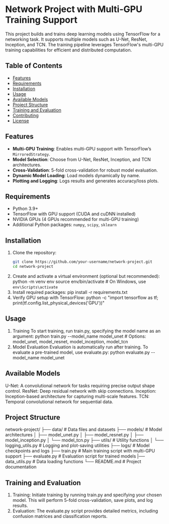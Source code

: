 # Network Project with Multi-GPU Training Support

This project builds and trains deep learning models using TensorFlow for a networking task. It supports multiple models such as U-Net, ResNet, Inception, and TCN. The training pipeline leverages TensorFlow's multi-GPU training capabilities for efficient and distributed computation.

## Table of Contents
- [Features](#features)
- [Requirements](#requirements)
- [Installation](#installation)
- [Usage](#usage)
- [Available Models](#available-models)
- [Project Structure](#project-structure)
- [Training and Evaluation](#training-and-evaluation)
- [Contributing](#contributing)
- [License](#license)

## Features
- **Multi-GPU Training**: Enables multi-GPU support with TensorFlow’s `MirroredStrategy`.
- **Model Selection**: Choose from U-Net, ResNet, Inception, and TCN architectures.
- **Cross-Validation**: 5-fold cross-validation for robust model evaluation.
- **Dynamic Model Loading**: Load models dynamically by name.
- **Plotting and Logging**: Logs results and generates accuracy/loss plots.

## Requirements
- Python 3.9+
- TensorFlow with GPU support (CUDA and cuDNN installed)
- NVIDIA GPUs (4 GPUs recommended for multi-GPU training)
- Additional Python packages: `numpy`, `scipy`, `sklearn`

## Installation
1. Clone the repository:
   ```bash
   git clone https://github.com/your-username/network-project.git
   cd network-project
2. Create and activate a virtual environment (optional but recommended):
   python -m venv env
  source env/bin/activate  # On Windows, use `env\Scripts\activate`
3. Install required packages:
   pip install -r requirements.txt
4. Verify GPU setup with TensorFlow:
   python -c "import tensorflow as tf; print(tf.config.list_physical_devices('GPU'))"
## Usage
1. Training
To start training, run train.py, specifying the model name as an argument:
python train.py --model_name model_unet  # Options: model_unet, model_resnet, model_inception, model_tcn
2. Model Evaluation
Evaluation is automatically run after training. To evaluate a pre-trained model, use evaluate.py:
python evaluate.py --model_name model_unet

## Available Models
U-Net: A convolutional network for tasks requiring precise output shape control.
ResNet: Deep residual network with skip connections.
Inception: Inception-based architecture for capturing multi-scale features.
TCN: Temporal convolutional network for sequential data.

## Project Structure

network-project/
├── data/                         # Data files and datasets
├── models/                       # Model architectures
│   ├── model_unet.py
│   ├── model_resnet.py
│   ├── model_inception.py
│   └── model_tcn.py
├── utils/                        # Utility functions
│   └── logging_utils.py          # Logging and plot-saving utilities
├── logs/                         # Model checkpoints and logs
├── train.py                      # Main training script with multi-GPU support
├── evaluate.py                   # Evaluation script for trained models
|── data_utils.py                # Data loading functions
└── README.md                     # Project documentation

## Training and Evaluation
1. Training: Initiate training by running train.py and specifying your chosen model. This will perform 5-fold cross-validation, save plots, and log results.
2. Evaluation: The evaluate.py script provides detailed metrics, including confusion matrices and classification reports.
